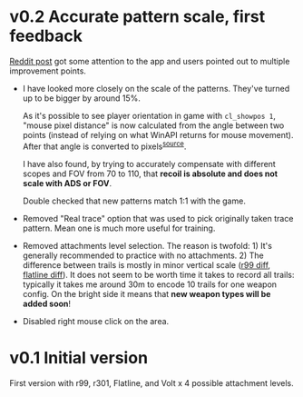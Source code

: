 # v0.2 Accurate pattern scale, first feedback

[Reddit post](https://www.reddit.com/r/apexlegends/comments/mosk0l/i_have_created_an_app_to_practice_recoils) got some attention to the app and users pointed out to multiple improvement points.

- I have looked more closely on the scale of the patterns. They've turned up to be bigger by around 15%.

    As it's possible to see player orientation in game with `cl_showpos 1`, "mouse pixel distance" is now calculated from the angle between two points (instead of relying on what WinAPI returns for mouse movement). After that angle is converted to pixels<sup>[source](http://vergeofapathy.com/mouse-sensitivity-apex/)</sup>. 

    I have also found, by trying to accurately compensate with different scopes and FOV from 70 to 110, that **recoil is absolute and does not scale with ADS or FOV**.

    Double checked that new patterns match 1:1 with the game.

- Removed "Real trace" option that was used to pick originally taken trace pattern. Mean one is much more useful for training.

- Removed attachments level selection. The reason is twofold: 1) It's generally recommended to practice with no attachments. 2) The difference between trails is mostly in minor vertical scale ([r99 diff](./res/r99_diff.png), [flatline diff](./res/faltline_diff.png)). It does not seem to be worth time it takes to record all trails: typically it takes me around 30m to encode 10 trails for one weapon config. On the bright side it means that **new weapon types will be added soon**!

- Disabled right mouse click on the area.

# v0.1 Initial version

First version with r99, r301, Flatline, and Volt x 4 possible attachment levels.